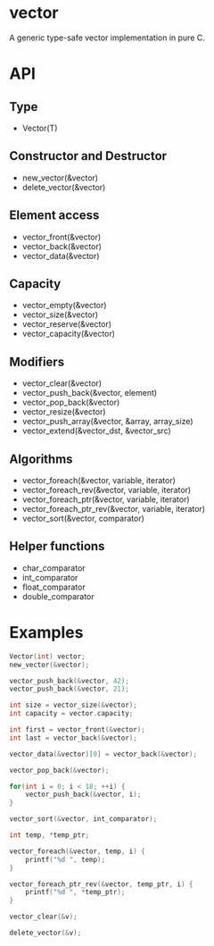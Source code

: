# vector

A generic type-safe vector implementation in pure C.

# API

## Type
* Vector(T) 

## Constructor and Destructor
* new_vector(&vector)
* delete_vector(&vector)

## Element access
* vector_front(&vector)
* vector_back(&vector)
* vector_data(&vector)

## Capacity
* vector_empty(&vector)
* vector_size(&vector)
* vector_reserve(&vector)
* vector_capacity(&vector)

## Modifiers
* vector_clear(&vector)
* vector_push_back(&vector, element)
* vector_pop_back(&vector)
* vector_resize(&vector)
* vector_push_array(&vector, &array, array_size)
* vector_extend(&vector_dst, &vector_src)

## Algorithms
* vector_foreach(&vector, variable, iterator)
* vector_foreach_rev(&vector, variable, iterator)
* vector_foreach_ptr(&vector, variable, iterator)
* vector_foreach_ptr_rev(&vector, variable, iterator)
* vector_sort(&vector, comparator)

## Helper functions
* char_comparator
* int_comparator
* float_comparator
* double_comparator

# Examples
```c
Vector(int) vector;
new_vector(&vector);

vector_push_back(&vector, 42);
vector_push_back(&vector, 21);

int size = vector_size(&vector); 
int capacity = vector.capacity;

int first = vector_front(&vector);
int last = vector_back(&vector);

vector_data(&vector)[0] = vector_back(&vector);

vector_pop_back(&vector);

for(int i = 0; i < 18; ++i) {
    vector_push_back(&vector, i);
}

vector_sort(&vector, int_comparator);

int temp, *temp_ptr;

vector_foreach(&vector, temp, i) {
    printf("%d ", temp);
}   

vector_foreach_ptr_rev(&vector, temp_ptr, i) {
    printf("%d ", *temp_ptr);
}   

vector_clear(&v);

delete_vector(&v);

```
